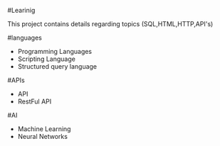 #Learinig 
 <p>This project contains details regarding topics (SQL,HTML,HTTP,API's)</p>

#languages
<ul>
    <li>Programming Languages</li>
    <li>Scripting Language</li>
    <li>Structured query language</li>
</ul>

#APIs
<ul>
 <li>API</li>
 <li>RestFul API</li>
</ul>

#AI
<ul>
 <li>Machine Learning</li>
 <li>Neural Networks</li>
</ul>